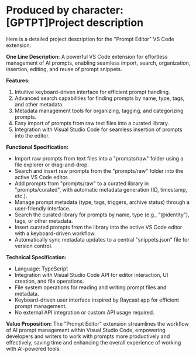 # Produced by character: [GPTPT]Project description

Here is a detailed project description for the "Prompt Editor" VS Code extension:

**One Line Description:**
A powerful VS Code extension for effortless management of AI prompts, enabling seamless import, search, organization, insertion, editing, and reuse of prompt snippets.

**Features:**

1. Intuitive keyboard-driven interface for efficient prompt handling.
2. Advanced search capabilities for finding prompts by name, type, tags, and other metadata.
3. Metadata management tools for organizing, tagging, and categorizing prompts.
4. Easy import of prompts from raw text files into a curated library.
5. Integration with Visual Studio Code for seamless insertion of prompts into the editor.

**Functional Specification:**

- Import raw prompts from text files into a "prompts/raw" folder using a file explorer or drag-and-drop.
- Search and insert raw prompts from the "prompts/raw" folder into the active VS Code editor.
- Add prompts from "prompts/raw" to a curated library in "prompts/curated", with automatic metadata generation (ID, timestamp, etc.).
- Manage prompt metadata (type, tags, triggers, archive status) through a user-friendly interface.
- Search the curated library for prompts by name, type (e.g., "@identity"), tags, or other metadata.
- Insert curated prompts from the library into the active VS Code editor with a keyboard-driven workflow.
- Automatically sync metadata updates to a central "snippets.json" file for version control.

**Technical Specification:**

- Language: TypeScript
- Integration with Visual Studio Code API for editor interaction, UI creation, and file operations.
- File system operations for reading and writing prompt files and metadata.
- Keyboard-driven user interface inspired by Raycast app for efficient prompt management.
- No external API integration or custom API usage required.

**Value Proposition:**
The "Prompt Editor" extension streamlines the workflow of AI prompt management within Visual Studio Code, empowering developers and writers to work with prompts more productively and effectively, saving time and enhancing the overall experience of working with AI-powered tools.
